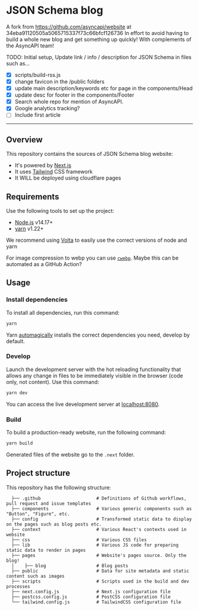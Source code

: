 # JSON Schema blog

A fork from https://github.com/asyncapi/website at 34eba91120505a5065715337f73c66bfcf126736
In effort to avoid having to build a whole new blog and get something up quickly!
With complements of the AsyncAPI team!

TODO: Initial setup, Update link / info / description for JSON Schema in files such as...
- [x] scripts/build-rss.js
- [x] change favicon in the /public folders
- [x] update main description/keywords etc for page in the components/Head
- [x] update desc for footer in the components/Footer
- [x] Search whole repo for mention of AsyncAPI.
- [x] Google analytics tracking?
- [ ] Include first article

---

## Overview

This repository contains the sources of JSON Schema blog website:

- It's powered by [Next.js](https://nextjs.org/)
- It uses [Tailwind](https://tailwindcss.com/) CSS framework
- It WILL be deployed using cloudflare pages

## Requirements

Use the following tools to set up the project:

- [Node.js](https://nodejs.org/) v14.17+
- [yarn](https://yarnpkg.com/) v1.22+

We recommend using [Volta](https://volta.sh/) to easily use the correct versions of node and yarn

For image compression to webp you can use [`cwebp`](https://developers.google.com/speed/webp/docs/cwebp). Maybe this can be automated as a GitHub Action?

## Usage

### Install dependencies

To install all dependencies, run this command:

```bash
yarn
```

Yarn [automagically](https://classic.yarnpkg.com/en/docs/cli/install/) installs the correct dependencies you need, develop by default.

### Develop

Launch the development server with the hot reloading functionality that allows any change in files to be immediately visible in the browser (code only, not content). Use this command:

```bash
yarn dev
```

You can access the live development server at [localhost:8080](http://localhost:8080).

### Build

To build a production-ready website, run the following command:

```bash
yarn build
```

Generated files of the website go to the `.next` folder.

## Project structure

This repository has the following structure:

<!-- If you make any changes in the project structure, remember to update it. -->

```text
  ├── .github                     # Definitions of Github workflows, pull request and issue templates
  ├── components                  # Various generic components such as "Button", "Figure", etc.
  ├── config                      # Transformed static data to display on the pages such as blog posts etc.
  ├── context                     # Various React's contexts used in website
  ├── css                         # Various CSS files
  ├── lib                         # Various JS code for preparing static data to render in pages
  ├── pages                       # Website's pages source. Only the blog!
  │    ├── blog                   # Blog posts
  ├── public                      # Data for site metadata and static content such as images
  ├── scripts                     # Scripts used in the build and dev processes
  ├── next.config.js              # Next.js configuration file
  ├── postcss.config.js           # PostCSS configuration file
  └── tailwind.config.js          # TailwindCSS configuration file
```
